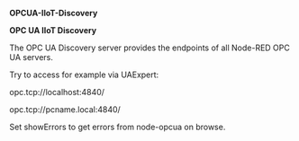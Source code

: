 **OPCUA-IIoT-Discovery**

**OPC UA IIoT Discovery**

The OPC UA Discovery server provides the endpoints of all Node-RED OPC UA servers. 

Try to access for example via UAExpert:

opc.tcp://localhost:4840/

opc.tcp://pcname.local:4840/

Set showErrors to get errors from node-opcua on browse.

 